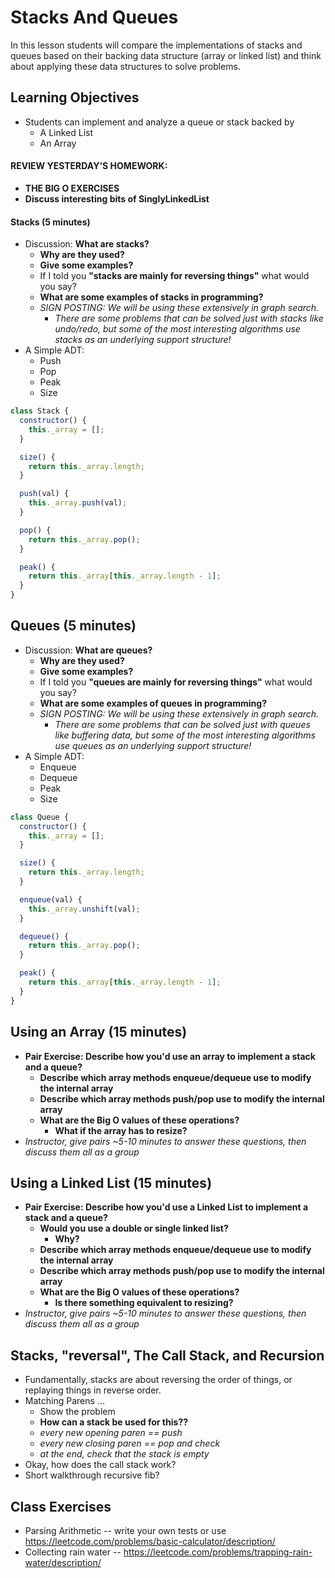 # Stacks And Queues

In this lesson students will compare the implementations of stacks and queues based on their backing data structure (array or linked list) and think about applying these data structures to solve problems.

## Learning Objectives

* Students can implement and analyze a queue or stack backed by
  * A Linked List
  * An Array

#### REVIEW YESTERDAY'S HOMEWORK:

* __THE BIG O EXERCISES__
* __Discuss interesting bits of SinglyLinkedList__

#### Stacks (5 minutes)

* Discussion: __What are stacks?__
  * __Why are they used?__
  * __Give some examples?__
  * If I told you __"stacks are mainly for reversing things"__ what would you say?
  * __What are some examples of stacks in programming?__
  * *SIGN POSTING: We will be using these extensively in graph search.*
    * *There are some problems that can be solved just with stacks like undo/redo, but some of the most interesting algorithms use stacks as an underlying support structure!*
* A Simple ADT:
  * Push
  * Pop
  * Peak
  * Size

```js
class Stack {
  constructor() {
    this._array = [];
  }

  size() {
    return this._array.length;
  }

  push(val) {
    this._array.push(val);
  }

  pop() {
    return this._array.pop();
  }

  peak() {
    return this._array[this._array.length - 1];
  }
}
```


## Queues (5 minutes)

* Discussion: __What are queues?__
  * __Why are they used?__
  * __Give some examples?__
  * If I told you __"queues are mainly for reversing things"__ what would you say?
  * __What are some examples of queues in programming?__
  * *SIGN POSTING: We will be using these extensively in graph search.*
    * *There are some problems that can be solved just with queues like buffering data, but some of the most interesting algorithms use queues as an underlying support structure!*
* A Simple ADT:
  * Enqueue
  * Dequeue
  * Peak
  * Size

```js
class Queue {
  constructor() {
    this._array = [];
  }

  size() {
    return this._array.length;
  }

  enqueue(val) {
    this._array.unshift(val);
  }

  dequeue() {
    return this._array.pop();
  }

  peak() {
    return this._array[this._array.length - 1];
  }
}
```

## Using an Array (15 minutes)

* __Pair Exercise: Describe how you'd use an array to implement a stack and a queue?__
  * __Describe which array methods enqueue/dequeue use to modify the internal array__
  * __Describe which array methods push/pop use to modify the internal array__
  * __What are the Big O values of these operations?__
    * __What if the array has to resize?__
* *Instructor, give pairs ~5-10 minutes to answer these questions, then discuss them all as a group*

## Using a Linked List (15 minutes)

* __Pair Exercise: Describe how you'd use a Linked List to implement a stack and a queue?__
  * __Would you use a double or single linked list?__
    * __Why?__
  * __Describe which array methods enqueue/dequeue use to modify the internal array__
  * __Describe which array methods push/pop use to modify the internal array__
  * __What are the Big O values of these operations?__
    * __Is there something equivalent to resizing?__
* *Instructor, give pairs ~5-10 minutes to answer these questions, then discuss them all as a group*

## Stacks, "reversal", The Call Stack, and Recursion

* Fundamentally, stacks are about reversing the order of things, or replaying things in reverse order.
* Matching Parens ...
  * Show the problem
  * __How can a stack be used for this??__
  * *every new opening paren == push*
  * *every new closing paren == pop and check*
  * *at the end, check that the stack is empty*
* Okay, how does the call stack work?
* Short walkthrough recursive fib?

## Class Exercises

* Parsing Arithmetic -- write your own tests or use https://leetcode.com/problems/basic-calculator/description/
* Collecting rain water -- https://leetcode.com/problems/trapping-rain-water/description/

